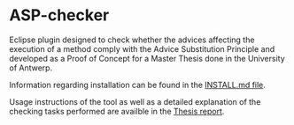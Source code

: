 ASP-checker
===========

Eclipse plugin designed to check whether the advices affecting the execution of a method comply with the Advice Substitution Principle and developed as a Proof of Concept for a Master Thesis done in the University of Antwerp.

Information regarding installation can be found in the [INSTALL.md file](https://github.com/rapsioux/asp-checker/blob/master/INSTALL.md).

Usage instructions of the tool as well as a detailed explanation of the checking tasks performed are availble in the [Thesis report](report.pdf).

